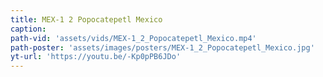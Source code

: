```yaml
---
title: MEX-1 2 Popocatepetl Mexico
caption:
path-vid: 'assets/vids/MEX-1_2_Popocatepetl_Mexico.mp4'
path-poster: 'assets/images/posters/MEX-1_2_Popocatepetl_Mexico.jpg'
yt-url: 'https://youtu.be/-Kp0pPB6JDo'
---
```


